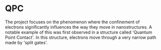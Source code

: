 # QPC
The project focuses on the phenomenon where the confinement of electrons significantly influences the way they move in nanostructures. A notable example of this was first observed in a structure called 'Quantum Point Contact'. In this structure, electrons move through a very narrow path made by 'split gates'.
